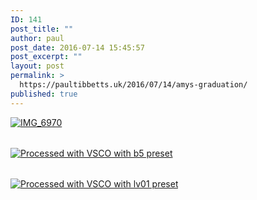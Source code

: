 ```yaml
---
ID: 141
post_title: ""
author: paul
post_date: 2016-07-14 15:45:57
post_excerpt: ""
layout: post
permalink: >
  https://paultibbetts.uk/2016/07/14/amys-graduation/
published: true
---
```

<a href="https://paultibbetts.uk/app/uploads/2016/07/IMG_6970.jpg"><img src="https://paultibbetts.uk/app/uploads/2016/07/IMG_6970-1024x429.jpg" alt="IMG_6970" class="alignnone size-large wp-image-142" style="display:block;margin-bottom:2rem"/></a>

<a href="https://paultibbetts.uk/app/uploads/2016/07/IMG_7015.jpg" style="display:block;margin-bottom:2rem"><img src="https://paultibbetts.uk/app/uploads/2016/07/IMG_7015-1024x614.jpg" alt="Processed with VSCO with b5 preset" class="size-large wp-image-143" /></a>

<a href="https://paultibbetts.uk/app/uploads/2016/07/IMG_7017.jpg" style="display:block;margin-bottom:2rem"><img src="https://paultibbetts.uk/app/uploads/2016/07/IMG_7017-1024x682.jpg" alt="Processed with VSCO with lv01 preset" class="size-large wp-image-144" /></a>